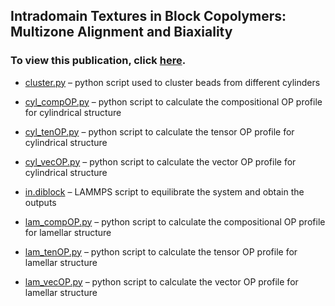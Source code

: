 ## Intradomain Textures in Block Copolymers: Multizone Alignment and Biaxiality
### To view this publication, click [here](https://journals.aps.org/prl/abstract/10.1103/PhysRevLett.118.247801). 

- [cluster.py](https://github.com/hall-polymers/published-work/blob/master/2017-prasad2017intradomain/cluster.py) – python script used to cluster beads from different cylinders

- [cyl_compOP.py](https://github.com/hall-polymers/published-work/blob/master/2017-prasad2017intradomain/cyl_compop.py) – python script to calculate the compositional OP profile for cylindrical structure

- [cyl_tenOP.py](https://github.com/hall-polymers/published-work/blob/master/2017-prasad2017intradomain/cyl_tenop.py) – python script to calculate the tensor OP profile for cylindrical structure

- [cyl_vecOP.py](https://github.com/hall-polymers/published-work/blob/master/2017-prasad2017intradomain/cyl_vecop.py) – python script to calculate the vector OP profile for cylindrical structure

- [in.diblock](https://github.com/hall-polymers/published-work/blob/master/2017-prasad2017intradomain/in.diblock) – LAMMPS script to equilibrate the system and obtain the outputs

- [lam_compOP.py](https://github.com/hall-polymers/published-work/blob/master/2017-prasad2017intradomain/lam_compop.py) – python script to calculate the compositional OP profile for lamellar structure

- [lam_tenOP.py](https://github.com/hall-polymers/published-work/blob/master/2017-prasad2017intradomain/lam_tensorop.py) – python script to calculate the tensor OP profile for lamellar structure

- [lam_vecOP.py](https://github.com/hall-polymers/published-work/blob/master/2017-prasad2017intradomain/lam_vecop.py) – python script to calculate the vector OP profile for lamellar structure